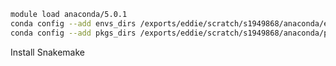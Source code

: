 ```bash
module load anaconda/5.0.1
conda config --add envs_dirs /exports/eddie/scratch/s1949868/anaconda/envs
conda config --add pkgs_dirs /exports/eddie/scratch/s1949868/anaconda/pkgs/
```
Install Snakemake
<!--stackedit_data:
eyJoaXN0b3J5IjpbMTM3MTYwMTgzOF19
-->